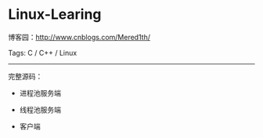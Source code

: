 # Linux-Learing

博客园：http://www.cnblogs.com/Mered1th/

Tags: C / C++ / Linux

***

完整源码：

- 进程池服务端

- 线程池服务端

- 客户端
